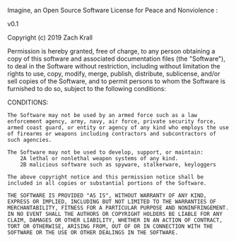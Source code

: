 Imagine, an Open Source Software License for Peace and Nonviolence :

v0.1

Copyright (c) 2019 Zach Krall

Permission is hereby granted, free of charge, to any person obtaining a copy of this software and associated documentation files (the "Software"), to deal in the Software without restriction, including without limitation the rights to use, copy, modify, merge, publish, distribute, sublicense, and/or sell copies of the Software, and to permit persons to whom the Software is furnished to do so, subject to the following conditions:

CONDITIONS:

    The Software may not be used by an armed force such as a law enforcement agency, army, navy, air force, private security force, armed coast guard, or entity or agency of any kind who employs the use of firearms or weapons including contractors and subcontractors of such agencies.

    The Software may not be used to develop, support, or maintain:
        2A lethal or nonlethal weapon systems of any kind.
        2B malicious software such as spyware, stalkerware, keyloggers

    The above copyright notice and this permission notice shall be included in all copies or substantial portions of the Software.

    THE SOFTWARE IS PROVIDED "AS IS", WITHOUT WARRANTY OF ANY KIND, EXPRESS OR IMPLIED, INCLUDING BUT NOT LIMITED TO THE WARRANTIES OF MERCHANTABILITY, FITNESS FOR A PARTICULAR PURPOSE AND NONINFRINGEMENT. IN NO EVENT SHALL THE AUTHORS OR COPYRIGHT HOLDERS BE LIABLE FOR ANY CLAIM, DAMAGES OR OTHER LIABILITY, WHETHER IN AN ACTION OF CONTRACT, TORT OR OTHERWISE, ARISING FROM, OUT OF OR IN CONNECTION WITH THE SOFTWARE OR THE USE OR OTHER DEALINGS IN THE SOFTWARE.
